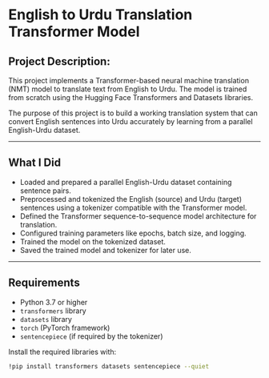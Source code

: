 # English to Urdu Translation Transformer Model

## Project Description:

This project implements a Transformer-based neural machine translation (NMT) model to translate text from English to Urdu. The model is trained from scratch using the Hugging Face Transformers and Datasets libraries.

The purpose of this project is to build a working translation system that can convert English sentences into Urdu accurately by learning from a parallel English-Urdu dataset.

---

## What I Did

- Loaded and prepared a parallel English-Urdu dataset containing sentence pairs.
- Preprocessed and tokenized the English (source) and Urdu (target) sentences using a tokenizer compatible with the Transformer model.
- Defined the Transformer sequence-to-sequence model architecture for translation.
- Configured training parameters like epochs, batch size, and logging.
- Trained the model on the tokenized dataset.
- Saved the trained model and tokenizer for later use.

---

## Requirements

- Python 3.7 or higher
- `transformers` library
- `datasets` library
- `torch` (PyTorch framework)
- `sentencepiece` (if required by the tokenizer)

Install the required libraries with:

```bash
!pip install transformers datasets sentencepiece --quiet
